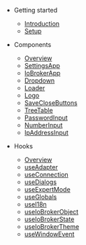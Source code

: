 -   Getting started

    -   [Introduction](README.md)
    -   [Setup](getting-started/setup.md)

-   Components

    -   [Overview](components/index.md)
    -   [SettingsApp](components/SettingsApp.md)
    -   [IoBrokerApp](components/IoBrokerApp.md)
    -   [Dropdown](components/Dropdown.md)
    -   [Loader](components/Loader.md)
    -   [Logo](components/Logo.md)
    -   [SaveCloseButtons](components/SaveCloseButtons.md)
    -   [TreeTable](components/TreeTable.md)
    -   [PasswordInput](components/PasswordInput.md)
    -   [NumberInput](components/NumberInput.md)
    -   [IpAddressInput](components/IpAddressInput.md)

-   Hooks

    -   [Overview](hooks/index.md)
    -   [useAdapter](hooks/useAdapter.md)
    -   [useConnection](hooks/useConnection.md)
    -   [useDialogs](hooks/useDialogs.md)
    -   [useExpertMode](hooks/useExpertMode.md)
    -   [useGlobals](hooks/useGlobals.md)
    -   [useI18n](hooks/useI18n.md)
    -   [useIoBrokerObject](hooks/useIoBrokerObject.md)
    -   [useIoBrokerState](hooks/useIoBrokerState.md)
    -   [useIoBrokerTheme](hooks/useIoBrokerTheme.md)
    -   [useWindowEvent](hooks/useWindowEvent.md)
